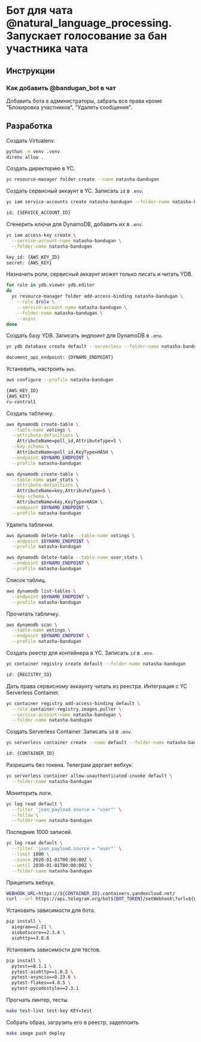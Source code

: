 
# Бот для чата @natural_language_processing. Запускает голосование за бан участника чата

## Инструкции

### Как добавить @bandugan_bot в чат

Добавить бота в администраторы, забрать все права кроме "Блокировка участников", "Удалять сообщения".

## Разработка

Создать Virtualenv.

```bash
python -m venv .venv
direnv allow .
```

Создать директорию в YC.

```bash
yc resource-manager folder create --name natasha-bandugan
```

Создать сервисный аккаунт в YC. Записать `id` в `.env`.

```bash
yc iam service-accounts create natasha-bandugan --folder-name natasha-bandugan

id: {SERVICE_ACCOUNT_ID}
```

Сгенерить ключи для DynamoDB, добавить их в `.env`.

```bash
yc iam access-key create \
  --service-account-name natasha-bandugan \
  --folder-name natasha-bandugan

key_id: {AWS_KEY_ID}
secret: {AWS_KEY}
```

Назначить роли, сервисный аккаунт может только писать и читать YDB.

```bash
for role in ydb.viewer ydb.editor
do
  yc resource-manager folder add-access-binding natasha-bandugan \
    --role $role \
    --service-account-name natasha-bandugan \
    --folder-name natasha-bandugan \
    --async
done
```

Создать базу YDB. Записать эндпоинт для DynamoDB в `.env`.

```bash
yc ydb database create default --serverless --folder-name natasha-bandugan

document_api_endpoint: {DYNAMO_ENDPOINT}
```

Установить, настроить `aws`.

```bash
aws configure --profile natasha-bandugan

{AWS_KEY_ID}
{AWS_KEY}
ru-central1
```

Создать табличку.

```bash
aws dynamodb create-table \
  --table-name votings \
  --attribute-definitions \
    AttributeName=poll_id,AttributeType=S \
  --key-schema \
    AttributeName=poll_id,KeyType=HASH \
  --endpoint $DYNAMO_ENDPOINT \
  --profile natasha-bandugan

aws dynamodb create-table \
  --table-name user_stats \
  --attribute-definitions \
    AttributeName=key,AttributeType=S \
  --key-schema \
    AttributeName=key,KeyType=HASH \
  --endpoint $DYNAMO_ENDPOINT \
  --profile natasha-bandugan
```

Удалить таблички.

```bash
aws dynamodb delete-table --table-name votings \
  --endpoint $DYNAMO_ENDPOINT \
  --profile natasha-bandugan

aws dynamodb delete-table --table-name user_stats \
  --endpoint $DYNAMO_ENDPOINT \
  --profile natasha-bandugan
```

Список таблиц.

```bash
aws dynamodb list-tables \
  --endpoint $DYNAMO_ENDPOINT \
  --profile natasha-bandugan
```

Прочитать табличку.

```bash
aws dynamodb scan \
  --table-name votings \
  --endpoint $DYNAMO_ENDPOINT \
  --profile natasha-bandugan
```

Создать реестр для контейнера в YC. Записать `id` в `.env`.

```bash
yc container registry create default --folder-name natasha-bandugan

id: {REGISTRY_ID}
```

Дать права сервисному аккаунту читать из реестра. Интеграция с YC Serverless Container.

```bash
yc container registry add-access-binding default \
  --role container-registry.images.puller \
  --service-account-name natasha-bandugan \
  --folder-name natasha-bandugan
```

Создать Serverless Container. Записать `id` в `.env`.

```bash
yc serverless container create --name default --folder-name natasha-bandugan

id: {CONTAINER_ID}
```

Разрешить без токена. Телеграм дергает вебхук.

```bash
yc serverless container allow-unauthenticated-invoke default \
  --folder-name natasha-bandugan
```

Мониторить логи.

```bash
yc log read default \
  --filter 'json_payload.source = "user"' \
  --follow \
  --folder-name natasha-bandugan
```

Последние 1000 записей.

```bash
yc log read default \
  --filter 'json_payload.source = "user"' \
  --limit 1000 \
  --since 2020-01-01T00:00:00Z \
  --until 2030-01-01T00:00:00Z \
  --folder-name natasha-bandugan
```

Прицепить вебхук.

```bash
WEBHOOK_URL=https://${CONTAINER_ID}.containers.yandexcloud.net/
curl --url https://api.telegram.org/bot${BOT_TOKEN}/setWebhook\?url=${WEBHOOK_URL}
```

Установить зависимости для бота.

```bash
pip install \
  aiogram==2.21 \
  aiobotocore==2.3.4 \
  aiohttp==3.8.6
```

Установить зависимости для тестов.

```bash
pip install \
  pytest==8.1.1 \
  pytest-aiohttp==1.0.5 \
  pytest-asyncio==0.23.6 \
  pytest-flakes==4.0.5 \
  pytest-pycodestyle==2.3.1
```

Прогнать линтер, тесты.

```bash
make test-lint test-key KEY=test
```

Собрать образ, загрузить его в реестр, задеплоить

```bash
make image push deploy
```

